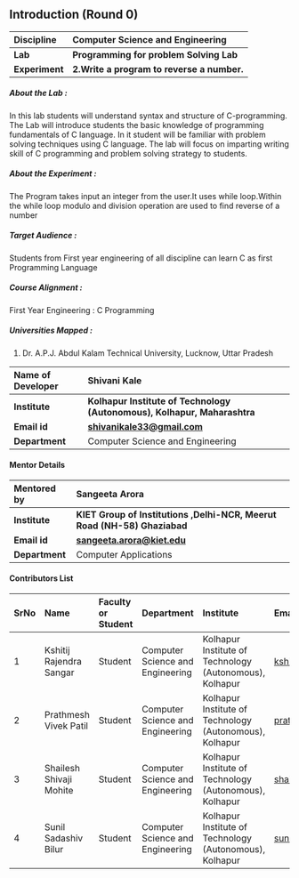 ## Introduction (Round 0)

<b>Discipline | <b>Computer Science and Engineering
:--|:--|
<b> Lab | <b> Programming for problem Solving Lab
<b> Experiment|     <b> 2.Write a program to reverse a number.
 
<h5> About the Lab : </h5>
        In this lab students will understand syntax and structure of C-programming. The Lab will introduce students  the basic knowledge of programming fundamentals of C language. In it student will be familiar with problem solving techniques using C language. The lab will focus on imparting writing skill of C programming and problem solving strategy to students.

<h5> About the Experiment :  </h5>
The Program takes input an integer from the user.It uses while loop.Within the while loop modulo and division operation are used to find reverse of a number

<h5> Target Audience : </h5>

Students from First year engineering of all discipline can learn C as first Programming Language

<h5> Course Alignment : </h5>

First Year Engineering : C Programming 

<h5> Universities Mapped : </h5>

1. Dr. A.P.J. Abdul Kalam Technical University, Lucknow, Uttar Pradesh


<b>Name of Developer | <b> Shivani Kale
:--|:--|
<b> Institute | <b> Kolhapur Institute of Technology (Autonomous), Kolhapur, Maharashtra
<b> Email id|     <b> shivanikale33@gmail.com
<b> Department | Computer Science and Engineering

#### Mentor Details

<b>Mentored by | <b> Sangeeta Arora
:--|:--|
<b> Institute | <b> KIET Group of Institutions ,Delhi-NCR, Meerut Road (NH-58) Ghaziabad
<b> Email id|     <b> sangeeta.arora@kiet.edu
<b> Department | Computer Applications

#### Contributors List

SrNo | Name | Faculty or Student | Department| Institute | Email id
:--|:--|:--|:--|:--|:--|
1 | Kshitij Rajendra Sangar | Student | Computer Science and Engineering | Kolhapur Institute of Technology (Autonomous), Kolhapur |kshitijsangar@gmail.com
2 | Prathmesh Vivek Patil | Student | Computer Science and Engineering | Kolhapur Institute of Technology (Autonomous), Kolhapur | prathmeshpatil0126@gmail.com
3 | Shailesh Shivaji Mohite | Student | Computer Science and Engineering | Kolhapur Institute of Technology (Autonomous), Kolhapur |shailesh.mohite7543@gmail.com
4 | Sunil Sadashiv Bilur | Student | Computer Science and Engineering | Kolhapur Institute of Technology (Autonomous), Kolhapur | sunilbilur@gmail.com

